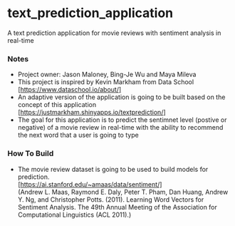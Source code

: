 # text_prediction_application
A text prediction application for movie reviews with sentiment analysis in real-time


### Notes
* Project owner: Jason Maloney, Bing-Je Wu and Maya Mileva
* This project is inspired by Kevin Markham from Data School [https://www.dataschool.io/about/]
* An adaptive version of the application is going to be built based on the concept of this application [https://justmarkham.shinyapps.io/textprediction/] 
* The goal for this application is to predict the sentimnet level (postive or negative) of a movie review in real-time with the ability to recommend the next word that a user is going to type

### How To Build
* The movie review dataset is going to be used to build models for prediction.   
[https://ai.stanford.edu/~amaas/data/sentiment/]   
(Andrew L. Maas, Raymond E. Daly, Peter T. Pham, Dan Huang, Andrew Y. Ng, and Christopher Potts. (2011). Learning Word Vectors for Sentiment Analysis. The 49th Annual Meeting of the Association for Computational Linguistics (ACL 2011).)
